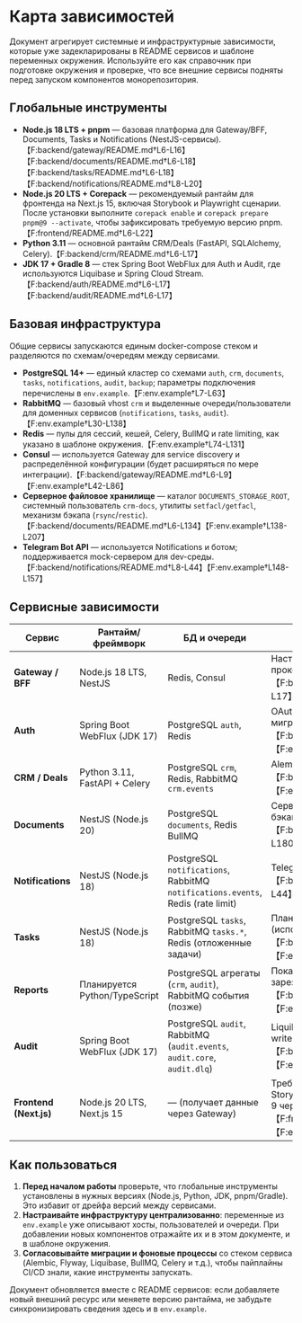# Карта зависимостей

Документ агрегирует системные и инфраструктурные зависимости, которые уже задекларированы в README сервисов и шаблоне переменных окружения. Используйте его как справочник при подготовке окружения и проверке, что все внешние сервисы подняты перед запуском компонентов монорепозитория.

## Глобальные инструменты

- **Node.js 18 LTS + pnpm** — базовая платформа для Gateway/BFF, Documents, Tasks и Notifications (NestJS-сервисы).【F:backend/gateway/README.md†L6-L16】【F:backend/documents/README.md†L6-L18】【F:backend/tasks/README.md†L6-L18】【F:backend/notifications/README.md†L8-L20】
- **Node.js 20 LTS + Corepack** — рекомендуемый рантайм для фронтенда на Next.js 15, включая Storybook и Playwright сценарии. После установки выполните `corepack enable` и `corepack prepare pnpm@9 --activate`, чтобы зафиксировать требуемую версию pnpm.【F:frontend/README.md†L6-L22】
- **Python 3.11** — основной рантайм CRM/Deals (FastAPI, SQLAlchemy, Celery).【F:backend/crm/README.md†L6-L17】
- **JDK 17 + Gradle 8** — стек Spring Boot WebFlux для Auth и Audit, где используются Liquibase и Spring Cloud Stream.【F:backend/auth/README.md†L6-L17】【F:backend/audit/README.md†L6-L17】

## Базовая инфраструктура

Общие сервисы запускаются единым docker-compose стеком и разделяются по схемам/очередям между сервисами.

- **PostgreSQL 14+** — единый кластер со схемами `auth`, `crm`, `documents`, `tasks`, `notifications`, `audit`, `backup`; параметры подключения перечислены в `env.example`.【F:env.example†L7-L63】
- **RabbitMQ** — базовый vhost `crm` и выделенные очереди/пользователи для доменных сервисов (`notifications`, `tasks`, `audit`).【F:env.example†L30-L138】
- **Redis** — пулы для сессий, кешей, Celery, BullMQ и rate limiting, как указано в шаблоне окружения.【F:env.example†L74-L131】
- **Consul** — используется Gateway для service discovery и распределённой конфигурации (будет расширяться по мере интеграции).【F:backend/gateway/README.md†L6-L9】【F:env.example†L42-L86】
- **Серверное файловое хранилище** — каталог `DOCUMENTS_STORAGE_ROOT`, системный пользователь `crm-docs`, утилиты `setfacl/getfacl`, механизм бэкапа (`rsync`/`restic`).【F:backend/documents/README.md†L6-L134】【F:env.example†L138-L207】
- **Telegram Bot API** — используется Notifications и ботом; поддерживается mock-сервером для dev-среды.【F:backend/notifications/README.md†L8-L44】【F:env.example†L148-L157】

## Сервисные зависимости

| Сервис | Рантайм/фреймворк | БД и очереди | Дополнительно |
| --- | --- | --- | --- |
| **Gateway / BFF** | Node.js 18 LTS, NestJS | Redis, Consul | Настроить `GATEWAY_*` переменные, SSE прокси.【F:backend/gateway/README.md†L6-L17】【F:env.example†L97-L110】 |
| **Auth** | Spring Boot WebFlux (JDK 17) | PostgreSQL `auth`, Redis | OAuth/OIDC конфигурация, Liquibase миграции.【F:backend/auth/README.md†L6-L28】【F:env.example†L55-L117】 |
| **CRM / Deals** | Python 3.11, FastAPI + Celery | PostgreSQL `crm`, Redis, RabbitMQ `crm.events` | Alembic миграции, Celery beat/worker.【F:backend/crm/README.md†L6-L29】【F:env.example†L55-L118】 |
| **Documents** | NestJS (Node.js 20) | PostgreSQL `documents`, Redis BullMQ | Серверный каталог, POSIX-права/ACL, бэкапы, фоновые воркеры.【F:backend/documents/README.md†L6-L180】【F:env.example†L138-L207】 |
| **Notifications** | NestJS (Node.js 18) | PostgreSQL `notifications`, RabbitMQ `notifications.events`, Redis (rate limit) | Telegram webhook/bot конфигурация.【F:backend/notifications/README.md†L8-L44】【F:env.example†L60-L157】 |
| **Tasks** | NestJS (Node.js 18) | PostgreSQL `tasks`, RabbitMQ `tasks.*`, Redis (отложенные задачи) | Планировщик SLA, BullMQ пула нет (использует Redis напрямую).【F:backend/tasks/README.md†L6-L31】【F:env.example†L59-L131】 |
| **Reports** | Планируется Python/TypeScript | PostgreSQL агрегаты (`crm`, `audit`), RabbitMQ события (позже) | Пока заглушка, но переменные зарезервированы.【F:backend/reports/README.md†L6-L23】【F:env.example†L61-L134】 |
| **Audit** | Spring Boot WebFlux (JDK 17) | PostgreSQL `audit`, RabbitMQ (`audit.events`, `audit.core`, `audit.dlq`) | Liquibase миграции, persistent volume для write-ahead журнала.【F:backend/audit/README.md†L6-L27】【F:env.example†L61-L138】 |
| **Frontend (Next.js)** | Node.js 20 LTS, Next.js 15 | — (получает данные через Gateway) | Требуются переменные `NEXT_PUBLIC_*`, Storybook/Playwright инструменты, pnpm 9 через Corepack.【F:frontend/README.md†L6-L22】【F:env.example†L97-L108】 |

## Как пользоваться

1. **Перед началом работы** проверьте, что глобальные инструменты установлены в нужных версиях (Node.js, Python, JDK, pnpm/Gradle). Это избавит от дрейфа версий между сервисами.
2. **Настраивайте инфраструктуру централизованно**: переменные из `env.example` уже описывают хосты, пользователей и очереди. При добавлении новых компонентов отражайте их и в этом документе, и в шаблоне окружения.
3. **Согласовывайте миграции и фоновые процессы** со стеком сервиса (Alembic, Flyway, Liquibase, BullMQ, Celery и т.д.), чтобы пайплайны CI/CD знали, какие инструменты запускать.

Документ обновляется вместе с README сервисов: если добавляете новый внешний ресурс или меняете версию рантайма, не забудьте синхронизировать сведения здесь и в `env.example`.
